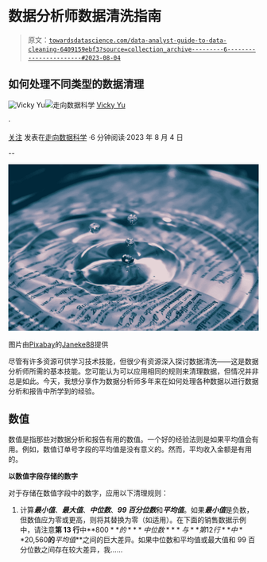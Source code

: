# 数据分析师数据清洗指南

> 原文：[`towardsdatascience.com/data-analyst-guide-to-data-cleaning-6409159ebf3?source=collection_archive---------6-----------------------#2023-08-04`](https://towardsdatascience.com/data-analyst-guide-to-data-cleaning-6409159ebf3?source=collection_archive---------6-----------------------#2023-08-04)

## 如何处理不同类型的数据清理

[](https://madfordata.medium.com/?source=post_page-----6409159ebf3--------------------------------)![Vicky Yu](https://madfordata.medium.com/?source=post_page-----6409159ebf3--------------------------------)[](https://towardsdatascience.com/?source=post_page-----6409159ebf3--------------------------------)![走向数据科学](https://towardsdatascience.com/?source=post_page-----6409159ebf3--------------------------------) [Vicky Yu](https://madfordata.medium.com/?source=post_page-----6409159ebf3--------------------------------)

·

[关注](https://medium.com/m/signin?actionUrl=https%3A%2F%2Fmedium.com%2F_%2Fsubscribe%2Fuser%2Fcd08464b29cc&operation=register&redirect=https%3A%2F%2Ftowardsdatascience.com%2Fdata-analyst-guide-to-data-cleaning-6409159ebf3&user=Vicky+Yu&userId=cd08464b29cc&source=post_page-cd08464b29cc----6409159ebf3---------------------post_header-----------) 发表在[走向数据科学](https://towardsdatascience.com/?source=post_page-----6409159ebf3--------------------------------) ·6 分钟阅读·2023 年 8 月 4 日[](https://medium.com/m/signin?actionUrl=https%3A%2F%2Fmedium.com%2F_%2Fvote%2Ftowards-data-science%2F6409159ebf3&operation=register&redirect=https%3A%2F%2Ftowardsdatascience.com%2Fdata-analyst-guide-to-data-cleaning-6409159ebf3&user=Vicky+Yu&userId=cd08464b29cc&source=-----6409159ebf3---------------------clap_footer-----------)

--

[](https://medium.com/m/signin?actionUrl=https%3A%2F%2Fmedium.com%2F_%2Fbookmark%2Fp%2F6409159ebf3&operation=register&redirect=https%3A%2F%2Ftowardsdatascience.com%2Fdata-analyst-guide-to-data-cleaning-6409159ebf3&source=-----6409159ebf3---------------------bookmark_footer-----------)![](img/07a0be03e19ccd76543c5e5b692bc784.png)

图片由[Pixabay](https://pixabay.com//?utm_source=link-attribution&utm_medium=referral&utm_campaign=image&utm_content=880462)的[Janeke88](https://pixabay.com/users/janeke88-975535/?utm_source=link-attribution&utm_medium=referral&utm_campaign=image&utm_content=880462)提供

尽管有许多资源可供学习技术技能，但很少有资源深入探讨数据清洗——这是数据分析师所需的基本技能。您可能认为可以应用相同的规则来清理数据，但情况并非总是如此。今天，我想分享作为数据分析师多年来在如何处理各种数据以进行数据分析和报告中所学到的经验。

## 数值

数值是指那些对数据分析和报告有用的数值。一个好的经验法则是如果平均值会有用。例如，数值订单号字段的平均值是没有意义的。然而，平均收入金额是有用的。

**以数值字段存储的数字**

对于存储在数值字段中的数字，应用以下清理规则：

1.  计算***最小值***、***最大值***、***中位数***、***99 百分位数***和***平均值***。如果***最小值***是负数，但数值应为零或更高，则将其替换为零（如适用）。在下面的销售数据示例中，请注意**第 13 行**中**$800**的***中位数***与**第 12 行**中**$20,560**的***平均值***之间的巨大差异。如果中位数和平均值或最大值和 99 百分位数之间存在较大差异，我……
